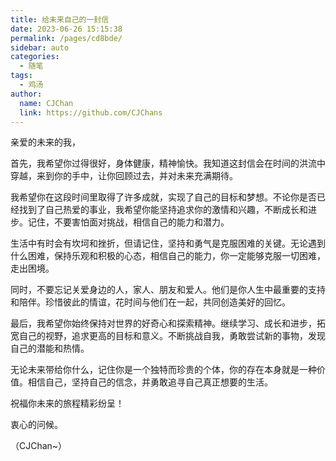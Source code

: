 ```yaml
---
title: 给未来自己的一封信
date: 2023-06-26 15:15:38
permalink: /pages/cd8bde/
sidebar: auto
categories:
  - 随笔
tags:
  - 鸡汤
author:
  name: CJChan
  link: https://github.com/CJChans
---
```

亲爱的未来的我，

首先，我希望你过得很好，身体健康，精神愉快。我知道这封信会在时间的洪流中穿越，来到你的手中，让你回顾过去，并对未来充满期待。

我希望你在这段时间里取得了许多成就，实现了自己的目标和梦想。不论你是否已经找到了自己热爱的事业，我希望你能坚持追求你的激情和兴趣，不断成长和进步。记住，不要害怕面对挑战，相信自己的能力和潜力。

生活中有时会有坎坷和挫折，但请记住，坚持和勇气是克服困难的关键。无论遇到什么困难，保持乐观和积极的心态，相信自己的能力，你一定能够克服一切困难，走出困境。

同时，不要忘记关爱身边的人，家人、朋友和爱人。他们是你人生中最重要的支持和陪伴。珍惜彼此的情谊，花时间与他们在一起，共同创造美好的回忆。

最后，我希望你始终保持对世界的好奇心和探索精神。继续学习、成长和进步，拓宽自己的视野，追求更高的目标和意义。不断挑战自我，勇敢尝试新的事物，发现自己的潜能和热情。

无论未来带给你什么，记住你是一个独特而珍贵的个体，你的存在本身就是一种价值。相信自己，坚持自己的信念，并勇敢追寻自己真正想要的生活。

祝福你未来的旅程精彩纷呈！

衷心的问候。

（CJChan~）
